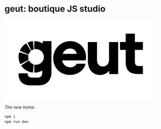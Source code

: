 # geut: boutique JS studio

![geut](./src/assets/geut.svg)

_The new home._

```sh
npm i
npm run dev
```

